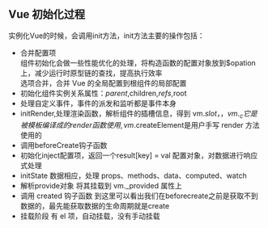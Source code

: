 ## Vue 初始化过程
实例化Vue的时候，会调用init方法，init方法主要的操作包括：
+ 合并配置项  
  组件初始化会做一些性能优化的处理，将构造函数的配置对象放到$opation上，减少运行时原型链的查找，提高执行效率  
  选项合并，合并 Vue 的全局配置到根组件的局部配置
+ 初始化组件实例关系属性：$parent,$children,$refs,$root
+ 处理自定义事件，事件的派发和监听都是事件本身
+ initRender,处理渲染函数，解析组件的插槽信息，得到 vm.$slot，，vm._c它是被模板编译成的 render 函数使用,vm.$createElement是用户手写 render 方法使用的
+ 调用beforeCreate钩子函数
+ 初始化inject配置项，返回一个result[key] = val 配置对象，对数据进行响应式处理
+ initState 数据相应，处理 props、methods、data、computed、watch
+ 解析provide对象 将其挂载到 vm._provided 属性上
+ 调用 created 钩子函数 到这里可以看出我们在beforecreate之前是获取不到数据的，最先能获取数据的生命周期就是create
+ 挂载阶段  有 el 项，自动挂载，没有手动挂载
